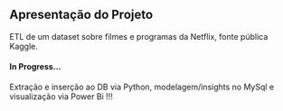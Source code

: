 ## Apresentação do Projeto

ETL de um dataset sobre filmes e programas da Netflix, fonte pública Kaggle.

#### In Progress...
Extração e inserção ao DB via Python, modelagem/insights no MySql e visualização via Power Bi !!!

